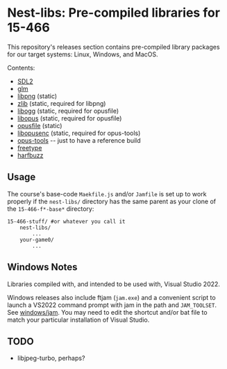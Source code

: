 # Nest-libs: Pre-compiled libraries for 15-466

This repository's releases section contains pre-compiled library packages for our target systems: Linux, Windows, and MacOS.

Contents:
 - [SDL2](http://libsdl.org/)
 - [glm](https://glm.g-truc.net/)
 - [libpng](http://www.libpng.org/pub/png/libpng.html) (static)
 - [zlib](http://www.zlib.net/) (static, required for libpng)
 - [libogg](https://xiph.org/) (static, required for opusfile)
 - [libopus](https://opus-codec.org/) (static, required for opusfile)
 - [opusfile](https://opus-codec.org/) (static)
 - [libopusenc](https://opus-codec.org/) (static, required for opus-tools)
 - [opus-tools](https://opus-codec.org/) -- just to have a reference build
 - [freetype](https://freetype.org/)
 - [harfbuzz](https://harfbuzz.github.io/)

## Usage

The course's base-code `Maekfile.js` and/or `Jamfile` is set up to work properly if the `nest-libs/` directory has the same parent as your clone of the `15-466-f*-base*` directory:

```
15-466-stuff/ #or whatever you call it
	nest-libs/
		...
	your-game0/
		...
```

## Windows Notes

Libraries compiled with, and intended to be used with, Visual Studio 2022.

Windows releases also include ftjam (`jam.exe`) and a convenient script to launch a VS2022 command prompt with jam in the path and `JAM_TOOLSET`. See [windows/jam](windows/jam). You may need to edit the shortcut and/or bat file to match your particular installation of Visual Studio.

## TODO

 - libjpeg-turbo, perhaps?
